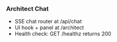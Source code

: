 
### Architect Chat
- SSE chat router at /api/chat
- UI hook + panel at /architect
- Health check: GET /healthz returns 200
